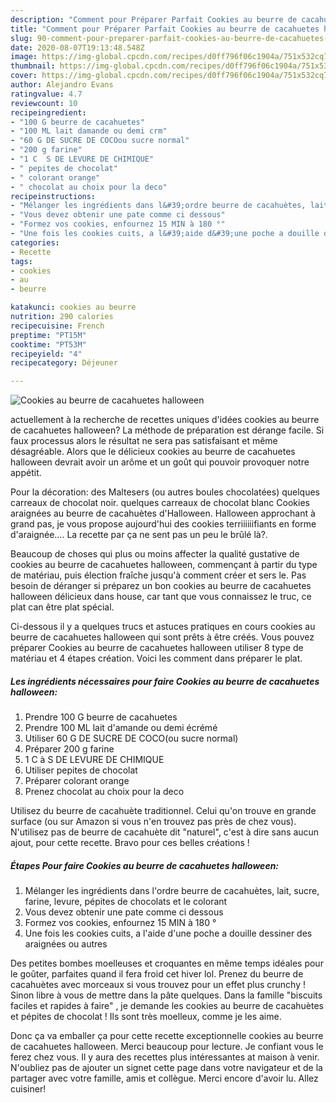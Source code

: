 ```yaml
---
description: "Comment pour Préparer Parfait Cookies au beurre de cacahuetes halloween"
title: "Comment pour Préparer Parfait Cookies au beurre de cacahuetes halloween"
slug: 90-comment-pour-preparer-parfait-cookies-au-beurre-de-cacahuetes-halloween
date: 2020-08-07T19:13:48.548Z
image: https://img-global.cpcdn.com/recipes/d0ff796f06c1904a/751x532cq70/cookies-au-beurre-de-cacahuetes-halloween-photo-principale-de-la-recette.jpg
thumbnail: https://img-global.cpcdn.com/recipes/d0ff796f06c1904a/751x532cq70/cookies-au-beurre-de-cacahuetes-halloween-photo-principale-de-la-recette.jpg
cover: https://img-global.cpcdn.com/recipes/d0ff796f06c1904a/751x532cq70/cookies-au-beurre-de-cacahuetes-halloween-photo-principale-de-la-recette.jpg
author: Alejandro Evans
ratingvalue: 4.7
reviewcount: 10
recipeingredient:
- "100 G beurre de cacahuetes"
- "100 ML lait damande ou demi crm"
- "60 G DE SUCRE DE COCOou sucre normal"
- "200 g farine"
- "1 C  S DE LEVURE DE CHIMIQUE"
- " pepites de chocolat"
- " colorant orange"
- " chocolat au choix pour la deco"
recipeinstructions:
- "Mélanger les ingrédients dans l&#39;ordre beurre de cacahuètes, lait, sucre, farine, levure, pépites de chocolats et le colorant"
- "Vous devez obtenir une pate comme ci dessous"
- "Formez vos cookies, enfournez 15 MIN à 180 °"
- "Une fois les cookies cuits, a l&#39;aide d&#39;une poche a douille dessiner des araignées ou autres"
categories:
- Recette
tags:
- cookies
- au
- beurre

katakunci: cookies au beurre 
nutrition: 290 calories
recipecuisine: French
preptime: "PT15M"
cooktime: "PT53M"
recipeyield: "4"
recipecategory: Déjeuner

---
```



![Cookies au beurre de cacahuetes halloween](https://img-global.cpcdn.com/recipes/d0ff796f06c1904a/751x532cq70/cookies-au-beurre-de-cacahuetes-halloween-photo-principale-de-la-recette.jpg)

actuellement à la recherche de recettes uniques d'idées cookies au beurre de cacahuetes halloween? La méthode de préparation est dérange facile. Si faux processus alors le résultat ne sera pas satisfaisant et même désagréable. Alors que le délicieux cookies au beurre de cacahuetes halloween devrait avoir un arôme et un goût qui pouvoir provoquer notre appétit.

Pour la décoration: des Maltesers (ou autres boules chocolatées) quelques carreaux de chocolat noir. quelques carreaux de chocolat blanc Cookies araignées au beurre de cacahuètes d&#39;Halloween. Halloween approchant à grand pas, je vous propose aujourd&#39;hui des cookies terriiiiiifiants en forme d&#39;araignée…. La recette par ça ne sent pas un peu le brûlé là?.

Beaucoup de choses qui plus ou moins affecter la qualité gustative de cookies au beurre de cacahuetes halloween, commençant à partir du type de matériau, puis élection fraîche jusqu'à comment créer et sers le. Pas besoin de déranger si préparez un bon cookies au beurre de cacahuetes halloween délicieux dans house, car tant que vous connaissez le truc, ce plat can être plat spécial.


Ci-dessous il y a quelques trucs et astuces pratiques en cours cookies au beurre de cacahuetes halloween qui sont prêts à être créés. Vous pouvez préparer Cookies au beurre de cacahuetes halloween utiliser 8 type de matériau et 4 étapes création. Voici les comment dans préparer le plat.

<!--inarticleads1-->

##### Les ingrédients nécessaires pour faire Cookies au beurre de cacahuetes halloween:

1. Prendre 100 G beurre de cacahuetes
1. Prendre 100 ML lait d&#39;amande ou demi écrémé
1. Utiliser 60 G DE SUCRE DE COCO(ou sucre normal)
1. Préparer 200 g farine
1.  1 C à S DE LEVURE DE CHIMIQUE
1. Utiliser  pepites de chocolat
1. Préparer  colorant orange
1. Prenez  chocolat au choix pour la deco


Utilisez du beurre de cacahuète traditionnel. Celui qu&#39;on trouve en grande surface (ou sur Amazon si vous n&#39;en trouvez pas près de chez vous). N&#39;utilisez pas de beurre de cacahuète dit &#34;naturel&#34;, c&#39;est à dire sans aucun ajout, pour cette recette. Bravo pour ces belles créations ! 

<!--inarticleads2-->

##### Étapes Pour faire Cookies au beurre de cacahuetes halloween:

1. Mélanger les ingrédients dans l&#39;ordre beurre de cacahuètes, lait, sucre, farine, levure, pépites de chocolats et le colorant
1. Vous devez obtenir une pate comme ci dessous
1. Formez vos cookies, enfournez 15 MIN à 180 °
1. Une fois les cookies cuits, a l&#39;aide d&#39;une poche a douille dessiner des araignées ou autres


Des petites bombes moelleuses et croquantes en même temps idéales pour le goûter, parfaites quand il fera froid cet hiver lol. Prenez du beurre de cacahuètes avec morceaux si vous trouvez pour un effet plus crunchy ! Sinon libre à vous de mettre dans la pâte quelques. Dans la famille &#34;biscuits faciles et rapides à faire&#34; , je demande les cookies au beurre de cacahuètes et pépites de chocolat ! Ils sont très moelleux, comme je les aime. 


Donc ça va emballer ça pour cette recette exceptionnelle cookies au beurre de cacahuetes halloween. Merci beaucoup pour lecture. Je confiant vous le ferez chez vous. Il y aura des recettes plus  intéressantes at maison à venir. N'oubliez pas de ajouter un signet cette page dans votre navigateur et de la partager avec votre famille, amis et collègue. Merci encore d'avoir lu. Allez cuisiner!
